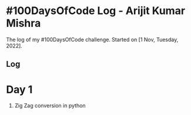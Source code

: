 # #100DaysOfCode Log - Arijit Kumar Mishra

The log of my #100DaysOfCode challenge. Started on [1 Nov, Tuesday, 2022].

## Log
# Day 1
1. Zig Zag conversion in python


